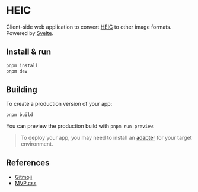 # HEIC

Client-side web application to convert [HEIC][0] to other image formats. Powered by [Svelte][1].


## Install & run

```bash
pnpm install
pnpm dev
```


## Building

To create a production version of your app:

```bash
pnpm build
```

You can preview the production build with `pnpm run preview`.

> To deploy your app, you may need to install an [adapter][2] for your target environment.


## References

- [Gitmoji][3]
- [MVP.css][4]


[0]: https://en.wikipedia.org/wiki/High_Efficiency_Image_File_Format#HEIC:_HEVC_in_HEIF
[1]: https://svelte.dev
[2]: https://kit.svelte.dev/docs/adapters
[3]: https://gitmoji.dev
[4]: https://andybrewer.github.io/mvp

